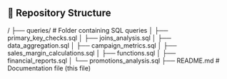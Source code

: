 ## 📂 Repository Structure  

/ ├── queries/ # Folder containing SQL queries
│ ├── primary_key_checks.sql
│ ├── joins_analysis.sql
│ ├── data_aggregation.sql
│ ├── campaign_metrics.sql
│ ├── sales_margin_calculations.sql
│ ├── functions.sql
│ ├── financial_reports.sql
│ └── promotions_analysis.sql
├── README.md # Documentation file (this file)
